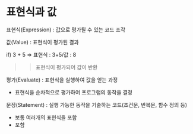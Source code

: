 # 표현식과 값

표현식(Expression) : 값으로 평가될 수 있는 코드 조각

값(Value) : 표현식이 평가된 결과

if) 3 + 5 ⇒ 표현식 : 3+5/값 : 8

>> 표현식이 평가되어 값이 반환

평가(Evaluate) : 표현식을 실행하여 값을 얻는 과정

- 표현식을 순차적으로 평가하여 프로그램의 동작을 결정

문장(Statement) : 실행 가능한 동작을 기술하는 코드(조건문, 반복문, 함수 정의 등)

- 보통 여러개의 표현식을 포함
- 포함
